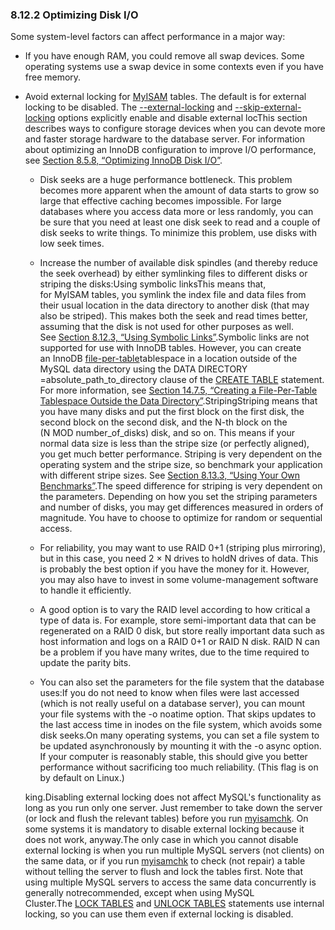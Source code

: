 ### 8.12.2 Optimizing Disk I/O

Some system-level factors can affect performance in a major way:

*   If you have enough RAM, you could remove all swap devices. Some operating systems use a swap device in some contexts even if you have free memory.

*   Avoid external locking for [MyISAM][6] tables. The default is for external locking to be disabled. The [--external-locking][7] and [--skip-external-locking][8] options explicitly enable and disable external locThis section describes ways to configure storage devices when you can devote more and faster storage hardware to the database server. For information about optimizing an InnoDB configuration to improve I/O performance, see [Section 8.5.8, “Optimizing InnoDB Disk I/O”][9].
    *   Disk seeks are a huge performance bottleneck. This problem becomes more apparent when the amount of data starts to grow so large that effective caching becomes impossible. For large databases where you access data more or less randomly, you can be sure that you need at least one disk seek to read and a couple of disk seeks to write things. To minimize this problem, use disks with low seek times.

    *   Increase the number of available disk spindles (and thereby reduce the seek overhead) by either symlinking files to different disks or striping the disks:Using symbolic linksThis means that, for MyISAM tables, you symlink the index file and data files from their usual location in the data directory to another disk (that may also be striped). This makes both the seek and read times better, assuming that the disk is not used for other purposes as well. See [Section 8.12.3, “Using Symbolic Links”][1].Symbolic links are not supported for use with InnoDB tables. However, you can create an InnoDB [file-per-table][2]tablespace in a location outside of the MySQL data directory using the DATA DIRECTORY =absolute_path_to_directory clause of the [CREATE TABLE][3] statement. For more information, see [Section 14.7.5, “Creating a File-Per-Table Tablespace Outside the Data Directory”][4].StripingStriping means that you have many disks and put the first block on the first disk, the second block on the second disk, and the N-th block on the (N MOD number_of_disks) disk, and so on. This means if your normal data size is less than the stripe size (or perfectly aligned), you get much better performance. Striping is very dependent on the operating system and the stripe size, so benchmark your application with different stripe sizes. See [Section 8.13.3, “Using Your Own Benchmarks”][5].The speed difference for striping is very dependent on the parameters. Depending on how you set the striping parameters and number of disks, you may get differences measured in orders of magnitude. You have to choose to optimize for random or sequential access.

    *   For reliability, you may want to use RAID 0+1 (striping plus mirroring), but in this case, you need 2 × N drives to holdN drives of data. This is probably the best option if you have the money for it. However, you may also have to invest in some volume-management software to handle it efficiently.

    *   A good option is to vary the RAID level according to how critical a type of data is. For example, store semi-important data that can be regenerated on a RAID 0 disk, but store really important data such as host information and logs on a RAID 0+1 or RAID N disk. RAID N can be a problem if you have many writes, due to the time required to update the parity bits.

    *   You can also set the parameters for the file system that the database uses:If you do not need to know when files were last accessed (which is not really useful on a database server), you can mount your file systems with the -o noatime option. That skips updates to the last access time in inodes on the file system, which avoids some disk seeks.On many operating systems, you can set a file system to be updated asynchronously by mounting it with the -o async option. If your computer is reasonably stable, this should give you better performance without sacrificing too much reliability. (This flag is on by default on Linux.)

    king.Disabling external locking does not affect MySQL's functionality as long as you run only one server. Just remember to take down the server (or lock and flush the relevant tables) before you run [myisamchk][10]. On some systems it is mandatory to disable external locking because it does not work, anyway.The only case in which you cannot disable external locking is when you run multiple MySQL servers (not clients) on the same data, or if you run [myisamchk][11] to check (not repair) a table without telling the server to flush and lock the tables first. Note that using multiple MySQL servers to access the same data concurrently is generally notrecommended, except when using MySQL Cluster.The [LOCK TABLES][12] and [UNLOCK TABLES][13] statements use internal locking, so you can use them even if external locking is disabled.

[1]:optimization.html#symbolic-links
[2]:glossary.html#glos_file_per_table
[3]:sql-syntax.html#create-table
[4]:innodb-storage-engine.html#tablespace-placing
[5]:optimization.html#custom-benchmarks
[6]:storage-engines.html#myisam-storage-engine
[7]:server-administration.html#option_mysqld_external-locking
[8]:server-administration.html#option_mysqld_external-locking
[9]:optimization.html#optimizing-innodb-diskio
[10]:programs.html#myisamchk
[11]:programs.html#myisamchk
[12]:sql-syntax.html#lock-tables
[13]:sql-syntax.html#lock-tables
